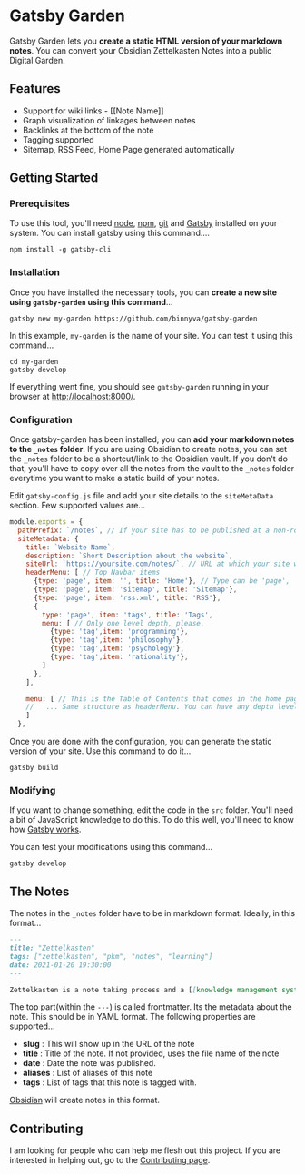 # Gatsby Garden

Gatsby Garden lets you **create a static HTML version of your markdown notes**. You can convert your Obsidian Zettelkasten Notes into a public Digital Garden.

## Features

- Support for wiki links - \[\[Note Name\]\]
- Graph visualization of linkages between notes
- Backlinks at the bottom of the note
- Tagging supported
- Sitemap, RSS Feed, Home Page generated automatically

## Getting Started

### Prerequisites

To use this tool, you'll need [node](https://nodejs.org/en/download/), [npm](https://www.npmjs.com/get-npm), [git](https://git-scm.com/downloads) and [Gatsby](https://www.gatsbyjs.com/docs/tutorial/part-zero/) installed on your system. You can install gatsby using this command....

```
npm install -g gatsby-cli
```

### Installation

Once you have installed the necessary tools, you can **create a new site using `gatsby-garden` using this command**...

```
gatsby new my-garden https://github.com/binnyva/gatsby-garden
```

In this example, `my-garden` is the name of your site. You can test it using this command...

```
cd my-garden
gatsby develop
```

If everything went fine, you should see `gatsby-garden` running in your browser at <http://localhost:8000/>.

### Configuration

Once gatsby-garden has been installed, you can **add your markdown notes to the `_notes` folder**. If you are using Obsidian to create notes, you can set the `_notes` folder to be a shortcut/link to the Obsidian vault. If you don't do that, you'll have to copy over all the notes from the vault to the `_notes` folder everytime you want to make a static build of your notes.

Edit `gatsby-config.js` file and add your site details to the `siteMetaData` section. Few supported values are...

```js
module.exports = {
  pathPrefix: `/notes`, // If your site has to be published at a non-root location, use this to specify the base folder. You'll see this in effect when you build the site. See <https://www.gatsbyjs.com/docs/how-to/previews-deploys-hosting/path-prefix/> for more details.
  siteMetadata: {
    title: `Website Name`,
    description: `Short Description about the website`,
    siteUrl: `https://yoursite.com/notes/`, // URL at which your site will be published
    headerMenu: [ // Top Navbar items
      {type: 'page', item: '', title: 'Home'}, // Type can be 'page', 'note', 'tag', or 'link'
      {type: 'page', item: 'sitemap', title: 'Sitemap'},
      {type: 'page', item: 'rss.xml', title: 'RSS'},
      {
        type: 'page', item: 'tags', title: 'Tags',
        menu: [ // Only one level depth, please.
          {type: 'tag',item: 'programming'},
          {type: 'tag',item: 'philosophy'},
          {type: 'tag',item: 'psychology'},
          {type: 'tag',item: 'rationality'},
        ]
      },
    ],

    menu: [ // This is the Table of Contents that comes in the home page if a homeNote is not specified. It can be much longer than the header menu.
    //   ... Same structure as headerMenu. You can have any depth level - multiple menus can be nested.
    ]
  },
```

Once you are done with the configuration, you can generate the static version of your site. Use this command to do it...

```
gatsby build
```

### Modifying

If you want to change something, edit the code in the `src` folder. You'll need a bit of JavaScript knowledge to do this. To do this well, you'll need to know how [Gatsby works](https://www.gatsbyjs.com/docs/tutorial/).

You can test your modifications using this command...

```
gatsby develop
```

## The Notes

The notes in the `_notes` folder have to be in markdown format. Ideally, in this format...

```markdown
---
title: "Zettelkasten"
tags: ["zettelkasten", "pkm", "notes", "learning"]
date: 2021-01-20 19:30:00
---

Zettelkasten is a note taking process and a [[knowledge management system]].
```

The top part(within the `---`) is called frontmatter. Its the metadata about the note. This should be in YAML format. The following properties are supported...

- **slug** : This will show up in the URL of the note
- **title** : Title of the note. If not provided, uses the file name of the note
- **date** : Date the note was published.
- **aliases** : List of aliases of this note
- **tags** : List of tags that this note is tagged with.

[Obsidian](https://obsidian.md/) will create notes in this format.

## Contributing

I am looking for people who can help me flesh out this project. If you are interested in helping out, go to the [Contributing page](https://github.com/binnyva/gatsby-garden/blob/master/CONTRIBUTING.md).

<!-- ## Other Tools

Other Tools to Generate Static Sites from Obsidian Notes...

### Gatsby

- <https://github.com/johno/digital-garden>
- <https://github.com/mathieudutour/gatsby-digital-garden>
- <https://www.gatsbyjs.com/plugins/@westegg/gatsby-theme-digital-garden/>
- <https://www.gatsbyjs.com/plugins/gatsby-theme-networked-thought/>
- <https://www.gatsbyjs.com/plugins/gatsby-theme-garden/>
- <https://www.gatsbyjs.com/plugins/@maiertech/gatsby-theme-digital-garden/>

### Others

- <https://github.com/binyamin/eleventy-garden>
- <https://github.com/maximevaillancourt/digital-garden-jekyll-template>
 -->